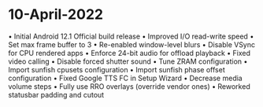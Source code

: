 # 10-April-2022
• Initial Android 12.1 Official build release
• Improved I/O read-write speed
• Set max frame buffer to 3
• Re-enabled window-level blurs
• Disable VSync for CPU rendered apps
• Enforce 24-bit audio for offload playback
• Fixed video calling
• Disable forced shutter sound
• Tune ZRAM configuration
• Import sunfish cpusets configuration
• Import sunfish phase offset configuration
• Fixed Google TTS FC in Setup Wizard
• Decrease media volume steps
• Fully use RRO overlays (override vendor ones)
• Reworked statusbar padding and cutout
